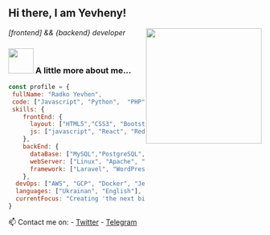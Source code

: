 <h2> Hi there, I am Yevheny!</h2>
<img align='right' src="https://avatars.githubusercontent.com/u/43493031?v=4" width="230" height="230">
<p><em> [frontend] && {backend} developer</em></p>


### <img src="https://media.giphy.com/media/cmCEsJZHYBPels360q/giphy.gif" width="50"> A little more about me...  

```javascript
const profile = {
 fullName: "Radko Yevhen",
 code: ["Javascript", "Python",  "PHP"],
 skills: {
    frontEnd: {
      layout: ["HTML5","CSS3", "Bootstrap", "TailwindCSS"],
      js: ["javascript", "React", "Redux", "Vite", "Next.js"]
    },
    backEnd: {
      dataBase: ["MySQL","PostgreSQL", "MongoDB", "SQLIte"],
      webServer: ["Linux", "Apache", "Nginx", "Node.js", "Express"],
      framework: ["Laravel", "WordPress"]    
    },
  devOps: ["AWS", "GCP", "Docker", "Jenkins", "Ansible", "Terraform"]
  languages: ["Ukrainan", "English"],
  currentFocus: "Creating 'the next big thing' "
}
```

📫 Contact me on: 
    - [Twitter](https://twitter.com/yevh3ny)
    - [Telegram](https://t.me/yevh3ny)
